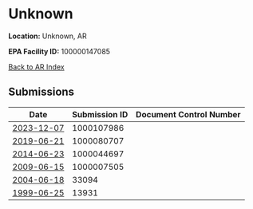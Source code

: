 # Unknown

**Location:** Unknown, AR

**EPA Facility ID:** 100000147085

[Back to AR Index](../../index.md)

## Submissions

| Date | Submission ID | Document Control Number |
|------|--------------|-------------------------|
| [2023-12-07](submissions/1000107986.md) | 1000107986 |  |
| [2019-06-21](submissions/1000080707.md) | 1000080707 |  |
| [2014-06-23](submissions/1000044697.md) | 1000044697 |  |
| [2009-06-15](submissions/1000007505.md) | 1000007505 |  |
| [2004-06-18](submissions/33094.md) | 33094 |  |
| [1999-06-25](submissions/13931.md) | 13931 |  |
